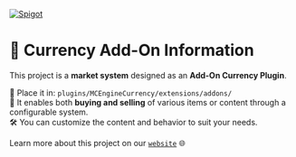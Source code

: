 [![Spigot](https://raw.githubusercontent.com/intergrav/devins-badges/refs/heads/v3/assets/cozy/available/spigot_vector.svg)](https://www.spigotmc.org/resources/mcengine-currency-addon-market.126483/)

# 💱 Currency Add-On Information

This project is a **market system** designed as an **Add-On Currency Plugin**.

📁 Place it in: `plugins/MCEngineCurrency/extensions/addons/`  
🛒 It enables both **buying and selling** of various items or content through a configurable system.  
🛠️ You can customize the content and behavior to suit your needs.

Learn more about this project on our [`website`](https://mcengine.github.io/currency-website/extension/add-on/market) 🌐
